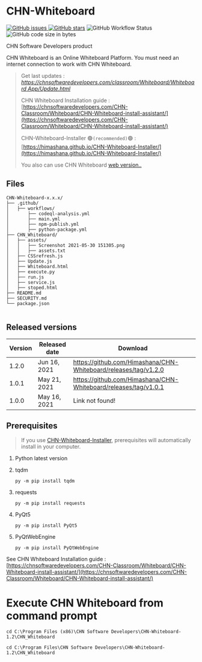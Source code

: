 
# CHN-Whiteboard 
<a href="https://github.com/Himashana/CHN-Whiteboard/issues"><img alt="GitHub issues" src="https://img.shields.io/github/issues/Himashana/CHN-Whiteboard">&nbsp;</a><a href="https://github.com/Himashana/CHN-Whiteboard/stargazers"><img alt="GitHub stars" src="https://img.shields.io/github/stars/Himashana/CHN-Whiteboard"></a>&nbsp;<img alt="GitHub Workflow Status" src="https://img.shields.io/github/workflow/status/Himashana/CHN-Whiteboard/CodeQL">&nbsp;<img alt="GitHub code size in bytes" src="https://img.shields.io/github/languages/code-size/himashana/CHN-Whiteboard">


CHN Software Developers product

CHN Whiteboard is an Online Whiteboard Platform. You must need an internet connection to work with CHN Whiteboard.


> Get last updates : [_https://chnsoftwaredevelopers.com/classroom/Whiteboard/Whiteboard App/Update.html_](https://chnsoftwaredevelopers.com/classroom/Whiteboard/Whiteboard%20App/Update.html)
> 
> CHN Whiteboard Installation guide : [https://chnsoftwaredevelopers.com/CHN-Classroom/Whiteboard/CHN-Whiteboard-install-assistant/](https://chnsoftwaredevelopers.com/CHN-Classroom/Whiteboard/CHN-Whiteboard-install-assistant/)
> 
> CHN-Whiteboard-Installer 🟢`(recommended)`🟢 : [https://himashana.github.io/CHN-Whiteboard-Installer/](https://himashana.github.io/CHN-Whiteboard-Installer/)
> 
> You also can use CHN Whiteboard [web version..](https://chnsoftwaredevelopers.com/Loading.html)

## Files

```text
CHN-Whiteboard-x.x.x/
├── .github/
│   ├── workflows/
│       ├── codeql-analysis.yml
│       ├── main.yml
│       ├── npm-publish.yml
│       ├── python-package.yml
├── CHN_Whiteboard/
│   ├── assets/
│   │   ├── Screenshot 2021-05-30 151305.png
│   │   ├── assets.txt
│   ├── CSSrefresh.js
│   ├── Update.js
│   ├── Whiteboard.html
│   ├── execute.py
│   ├── run.js
│   ├── service.js
│   ├── stoped.html
├── README.md
├── SECURITY.md
└── package.json
    
```
## Released versions

| Version | Released date          | Download           |
| ------- | ---------------------- | ------------------ |
| 1.2.0   | Jun 16, 2021           |https://github.com/Himashana/CHN-Whiteboard/releases/tag/v1.2.0 |
| 1.0.1   | May 21, 2021           |https://github.com/Himashana/CHN-Whiteboard/releases/tag/v1.0.1 |
| 1.0.0   | May 16, 2021           |Link not found!|

## Prerequisites

> If you use [CHN-Whiteboard-Installer](https://himashana.github.io/CHN-Whiteboard-Installer/), prerequisites will automatically install in your computer.

1. Python latest version

2. tqdm
   ```text
   py -m pip install tqdm
   ```
3. requests
   ```text
   py -m pip install requests
   ```
4. PyQt5
   ```text
   py -m pip install PyQt5
   ```   
   
5. PyQtWebEngine
   ```text
   py -m pip install PyQtWebEngine
   ```     
See CHN Whiteboard Installation guide : [https://chnsoftwaredevelopers.com/CHN-Classroom/Whiteboard/CHN-Whiteboard-install-assistant/](https://chnsoftwaredevelopers.com/CHN-Classroom/Whiteboard/CHN-Whiteboard-install-assistant/)


# Execute CHN Whiteboard from command prompt

  ```text
  cd C:\Program Files (x86)\CHN Software Developers\CHN-Whiteboard-1.2\CHN_Whiteboard
   ``` 
   
   ```text
   cd C:\Program Files\CHN Software Developers\CHN-Whiteboard-1.2\CHN_Whiteboard
   ``` 

